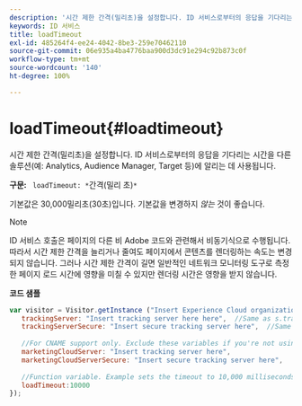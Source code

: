 ```yaml
---
description: '시간 제한 간격(밀리초)을 설정합니다. ID 서비스로부터의 응답을 기다리는 시간을 다른 솔루션(예: Analytics, Audience Manager, Target 등)에 알리는 데 사용됩니다.'
keywords: ID 서비스
title: loadTimeout
exl-id: 485264f4-ee24-4042-8be3-259e70462110
source-git-commit: 06e935a4ba4776baa900d3dc91e294c92b873c0f
workflow-type: tm+mt
source-wordcount: '140'
ht-degree: 100%

---
```


# loadTimeout{#loadtimeout}

시간 제한 간격(밀리초)을 설정합니다. ID 서비스로부터의 응답을 기다리는 시간을 다른 솔루션(예: Analytics, Audience Manager, Target 등)에 알리는 데 사용됩니다.

**구문:** ` loadTimeout: *`간격(밀리 초)`*`

기본값은 30,000밀리초(30초)입니다. 기본값을 변경하지 *않는* 것이 좋습니다.

>[!NOTE]
>
>ID 서비스 호출은 페이지의 다른 비 Adobe 코드와 관련해서 비동기식으로 수행됩니다. 따라서 시간 제한 간격을 늘리거나 줄여도 페이지에서 콘텐츠를 렌더링하는 속도는 변경되지 않습니다. 그러나 시간 제한 간격이 길면 일반적인 네트워크 모니터링 도구로 측정한 페이지 로드 시간에 영향을 미칠 수 있지만 렌더링 시간은 영향을 받지 않습니다.

**코드 샘플**

```js
var visitor = Visitor.getInstance ("Insert Experience Cloud organization ID here",{ 
   trackingServer: "Insert tracking server here here",  //Same as s.trackingServer 
   trackingServerSecure: "Insert secure tracking server here",  //Same as s.trackingServerSecure 
 
   //For CNAME support only. Exclude these variables if you're not using CNAME 
   marketingCloudServer: "Insert tracking server here", 
   marketingCloudServerSecure: "Insert secure tracking server here", 
 
   //Function variable. Example sets the timeout to 10,000 milliseconds (10 seconds). 
   loadTimeout:10000 
});
```
